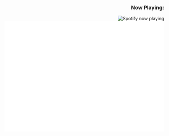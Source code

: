 <h3 align="right">Now Playing:</h3>
<picture>
  <img align="right" src="http://198.251.72.167:3000/now-playing/q?uid=dbk14o835nlda15nnema5xl5z" alt="Spotify now playing" style="float: right;" />
 </picture>
<picture>
 	<source media="(prefers-color-scheme: light)" srcset="contents-dark.svg">
	<img align="left" src="contents-light.svg" width="650" height="350" alt="hack to get css in my readme, go look at the contents of the svg">
</picture>





